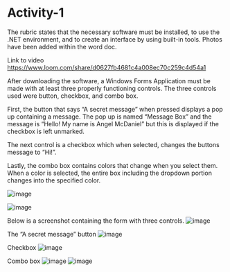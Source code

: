 # Activity-1
The rubric states that the necessary software must be installed, to use the .NET environment, and to create an interface by using built-in tools. Photos have been added within the word doc.

Link to video
https://www.loom.com/share/d0627fb4681c4a008ec70c259c4d54a1

After downloading the software, a Windows Forms Application must be made with at least three properly functioning controls. The three controls used were button, checkbox, and combo box.

First, the button that says “A secret message” when pressed displays a pop up containing a message. The pop up is named “Message Box” and the message is “Hello! My name is Angel McDaniel” but this is displayed if the checkbox is left unmarked.

The next control is a checkbox which when selected, changes the buttons message to “Hi!”.

Lastly, the combo box contains colors that change when you select them. When a color is selected, the entire box including the dropdown portion changes into the specified color.

![image](https://user-images.githubusercontent.com/105662216/168706701-b867d926-6d6e-4278-ae65-f4964b43aa61.png)

![image](https://user-images.githubusercontent.com/105662216/168706740-8654cc51-aea2-4d1a-a0bb-acdf15c48812.png)

Below is a screenshot containing the form with three controls.
![image](https://user-images.githubusercontent.com/105662216/168706764-17da78c8-9f9e-40b1-a29d-f0eb78adf6e0.png)

The “A secret message” button
![image](https://user-images.githubusercontent.com/105662216/168706844-64861047-e4f7-4d83-89bb-a5b27ecf7a53.png)

Checkbox 
![image](https://user-images.githubusercontent.com/105662216/168706858-f447f0a1-50bc-4a8d-8cc0-ef43d76aeeca.png)

Combo box
![image](https://user-images.githubusercontent.com/105662216/168706872-bfd95c47-c632-482b-a735-4d0fb64459d4.png)
![image](https://user-images.githubusercontent.com/105662216/168706879-28328c7e-9825-4085-8de5-cd6d9a822b47.png)

